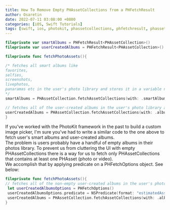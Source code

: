 ```yaml
---
title: How To Remove Empty PHAssetCollections from a PHFetchResult
author: Osaretin
date: 2022-07-11 03:08:00 +0800
categories: [iOS, Swift Tutorials]
tags: [swift, ios, photokit, phassetcollections, phfetchresult, phassets, custom photo picker, uikit]
---
```



```swift
fileprivate var smartAlbums = PHFetchResult<PHAssetCollection>()
fileprivate var userCreatedAlbums = PHFetchResult<PHAssetCollection>()

fileprivate func fetchPhotoAssets(){

/* fetches all smart albums like 
favorites, 
selfies, 
screenshots, 
livephotos, 
panaramas etc in the user's photo library and stores it in a variable named "smartAlbums"
*/
smartAlbums = PHAssetCollection.fetchAssetCollections(with: .smartAlbum, subtype: .albumRegular, options: nil)

// fetches all of the user-created albums in the user's photo library and stores it in a variable named "userCreatedAlbums"
userCreatedAlbums = PHAssetCollection.fetchAssetCollections(with: .album, subtype: .albumRegular, options: nil)
}
```

If you've worked with the PhotoKit framework in the past to build a custom image picker, I'm sure you've had to write a similar code to the one above to fetch user's smart albums and user-created albums.  
The problem is users probably have a handful of empty albums in their photos library. To prevent us from cluttering the UI with empty PHAssetCollections there is a way for us to fetch only PHAssetCollections that contains at least one PHAsset (photo or video).  
We accomplish that by applying predicate on a PHFetchOptions object. See below:

```swift
fileprivate func fetchPhotoAssets(){
// fetches all of the non-empty user-created albums in the user's photo library and stores it in a variable named "userCreatedAlbums"
 let userCreatedAlbumsOptions = PHFetchOptions()
 userCreatedAlbumsOptions.predicate = NSPredicate(format: "estimatedAssetCount > 0")
 userCreatedAlbums = PHAssetCollection.fetchAssetCollections(with: .album, subtype: .albumRegular, options: userCreatedAlbumsOptions)
}
```


<!-- (How to Fetch only PHAssetCollections containing at least one photo) -->